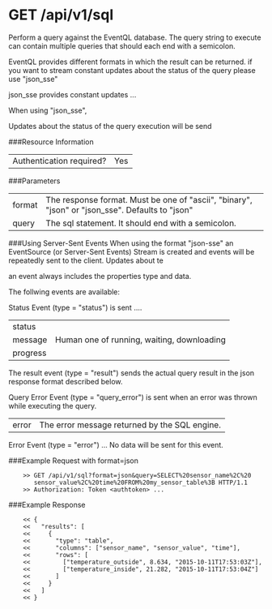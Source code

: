 GET /api/v1/sql
=======================

Perform a query against the EventQL database. The query string to execute can contain multiple
queries that should each end with a semicolon.




EventQL provides different formats in which the result can be returned.
if you want to stream constant  updates about the status of the query please use "json_sse"

  json_sse provides constant updates ...

When using "json_sse",

Updates about the status of the query execution will be send

###Resource Information
<table class='http_api'>
  <tr>
    <td>Authentication required?</td>
    <td>Yes</td>
  </tr>
</table>

###Parameters
<table class='http_api'>
  <tr>
    <td>format</td>
    <td>The response format. Must be one of "ascii", "binary", "json" or "json_sse". Defaults to "json"</td>
  </tr>
  <tr>
    <td>query</td>
    <td>The sql statement. It should end with a semicolon.</td>
  </tr>
</table>

###Using Server-Sent Events
When using the format "json-sse" an EventSource (or Server-Sent Events) Stream is
created and events will be repeatedly sent to the client. Updates about te

an event always includes the properties type and data. 

The follwing events are available:

Status Event (type = "status") is sent ....
<table>
  <tr>
    <td>status</td>
    <td></td>
  </tr>
  <tr>
    <td>message</td>
    <td>Human one of running, waiting, downloading</td>
  </tr>
  <tr>
    <td>progress</td>
    <td></td>
  </tr>
</table>

The result event (type = "result") sends the actual query result in the json response format described below.


Query Error Event (type = "query_error") is sent when an error was thrown while executing the query.
<table>
  <tr>
    <td>error</td>
    <td>The error message returned by the SQL engine.</td>
  </tr>
</table>

Error Event (type = "error") ... No data will be sent for this event.



###Example Request with format=json

        >> GET /api/v1/sql?format=json&query=SELECT%20sensor_name%2C%20
           sensor_value%2C%20time%20FROM%20my_sensor_table%3B HTTP/1.1
        >> Authorization: Token <authtoken> ...



###Example Response

        << {
        <<   "results": [
        <<     {
        <<       "type": "table",
        <<       "columns": ["sensor_name", "sensor_value", "time"],
        <<       "rows": [
        <<         ["temperature_outside", 8.634, "2015-10-11T17:53:03Z"],
        <<         ["temperature_inside", 21.282, "2015-10-11T17:53:04Z"]
        <<       ]
        <<     }
        <<   ]
        << }
